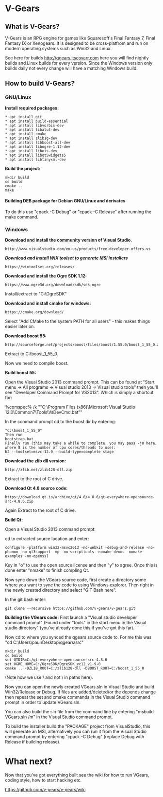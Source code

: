 # V-Gears

## What is V-Gears? 

V-Gears is an RPG engine for games like Squaresoft's Final Fantasy 7, Final Fantasy IX or Xenogears. It is designed to be cross-platfrom and run on modern operating systems such as Win32 and Linux.

See here for builds http://qgears.itscovarr.com here you will find nightly builds and Linux builds for every version. Since the Windows version only builds daily not every change will have a matching Windows build.

## How to build V-Gears?

### GNU/Linux

**Install required packages:**
```
* apt install git
* apt install build-essential
* apt install libvorbis-dev
* apt install libalut-dev
* apt install cmake
* apt install zlib1g-dev
* apt install libboost-all-dev
* apt install libogre-1.12-dev
* apt install libois-dev
* apt install libqt5widgets5
* apt install libtinyxml-dev
```

**Build the project:**
```
mkdir build
cd build
cmake ..
make
```

#### Building DEB package for Debian GNU/Linux and derivates

To do this use "cpack -C Debug" or "cpack -C Release" after running the make command.

### Windows

**Download and install the community version of Visual Studio.**
```
http://www.visualstudio.com/en-us/products/free-developer-offers-vs
```

***Download and install WIX toolset to generate MSI installers***
```
https://wixtoolset.org/releases/
```

**Download and install the Ogre SDK 1.12:**
```
https://www.ogre3d.org/download/sdk/sdk-ogre
```
Install/extract to "C:\OgreSDK\"

**Download and install cmake for windows:**
```
https://cmake.org/download/
```

Select "Add CMake to the system PATH for all users" - this makes things easier later on.

**Download boost 55:**
```
http://sourceforge.net/projects/boost/files/boost/1.55.0/boost_1_55_0.zip/download
```
Extract to C:\boost_1_55_0. 

Now we need to compile boost.

**Build boost 55:**

Open the Visual Studio 2013 command prompt. This can be found at "Start menu -> All programs -> Visual studio 2013 -> Visual studio tools" then you'll see "Developer Command Prompt for VS2013". Which is simply a shortcut for:

%comspec% /k ""C:\Program Files (x86)\Microsoft Visual Studio 12.0\Common7\Tools\VsDevCmd.bat""

In the command prompt cd to the boost dir by entering:

```
"C:\boost_1_55_0" 
Then run
bootstrap.bat
Finally run (this may take a while to complete, you may pass -j8 here, where 8 is the number of cpu cores/threads to use):
b2 --toolset=msvc-12.0 --build-type=complete stage 
```

**Download the zlib dll version:**
```
http://zlib.net/zlib128-dll.zip
```
Extract to the root of C drive.


**Download Qt 4.8 source code:**
```
https://download.qt.io/archive/qt/4.8/4.8.6/qt-everywhere-opensource-src-4.8.6.zip
```
Again Extract to the root of C drive.

**Build Qt:**

Open a Visual Studio 2013 command prompt:

cd to extracted source location and enter:

```
configure -platform win32-msvc2013 -no-webkit -debug-and-release -no-phonon -no-qt3support -mp -no-scripttools -nomake demos -nomake examples -no-openssl 
```

Key in "o" to use the open source license and then "y" to agree. Once this is done enter "nmake" to finish compling Qt.

Now sync down the VGears source code, first create a directory some where you want to sync the code to using Windows explorer. Then right in the newly created directory and select "GIT Bash here".

In the git bash enter:
```
git clone --recursive https://github.com/v-gears/v-gears.git
```

**Building the VGears code:**
First launch a "Visual studio developer command prompt" (Found under "tools" in the start menu in the Visual studio directory" (you've already done this if you've got this far).

Now cd to where you synced the qgears source code to. For me this was "cd C:\Users\paul\Desktop\qgears\src"
```
mkdir build
cd build
set QTDIR=C:/qt-everywhere-opensource-src-4.8.6
set OGRE_HOME=C:/OgreSDK/OgreSDK_vc12_v1-9-0
cmake .. -DZLIB_ROOT=C:/zlib128-dll -DBOOST_ROOT=C:/boost_1_55_0
```

(Note how we use / and not \ in paths here).

Now you can open the newly created VGears.sln in Visual Studio and build Win32/Release or Debug. If files are added/deleted/or the depends change then repeat the set and cmake commands in the Visual Studio command prompt in order to update VGears.sln.

You can also build the sln file from the command line by entering "msbuild VGears.sln /m" in the Visual Studio command prompt.

To build the installer build the "PACKAGE" project from VisualStudio, this will generate an MSI, alternatively you can run it from the Visual Studio command prompt by entering "cpack -C Debug" (replace Debug with Release if building release).

# What next?

Now that you've got everything built see the wiki for how to run VGears, coding style, how to start hacking etc.

https://github.com/v-gears/v-gears/wiki
